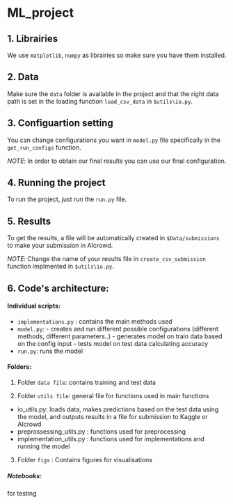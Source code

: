 
# ML_project


## 1. Librairies

We use `matplotlib`, `numpy` as librairies so make sure you have them installed.

## 2. Data 

Make sure the `data` folder is available in the project and that the right data path is set in the loading function `load_csv_data` in `$utils\io.py`. 

## 3. Configuartion setting

You can change configurations you want in `model.py` file specifically in the `get_run_configs` function.

*NOTE*: In order to obtain our final results you can use our final configuration.

## 4. Running the project

To run the project, just run the `run.py` file.

## 5. Results

To get the results, a file will be automatically created in  `$Data/submissions` to make your submission in AIcrowd.

*NOTE*: Change the name of your results file in `create_csv_submission` function implmented in `$utils\io.py`. 



## 6. Code's architecture:

#### Individual scripts:

*  `implementations.py` : contains the main methods used
*  `model.py`: - creates and run different possible configurations (different methods, different parameters..)
            - generates model on train data based on the config input
            - tests model on test data calculating accuracy
* `run.py`: runs the model

#### Folders: 

1. Folder `data file`: contains training and test data

2. Folder `utils file`: general file for functions used in main functions
* io_utils.py: loads data, makes predictions based on the test data using the model, and outputs results in a file for submission to Kaggle or AIcrowd
* preprossessing_utils.py : functions used for preprocessing 
* implementation_utils.py : functions used for implementations and running the model 

3. Folder `figs` : Contains figures for visualisations 

##### Notebooks: 
for testing
